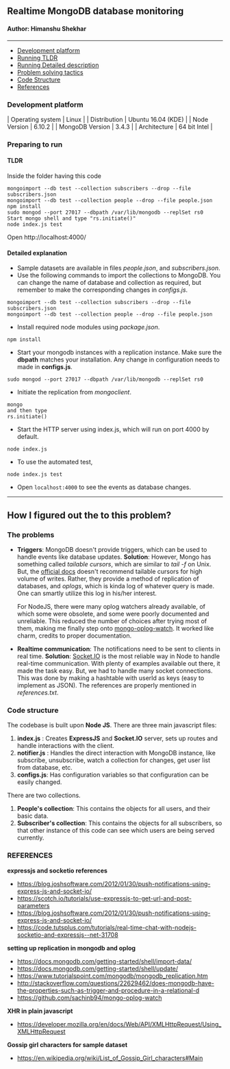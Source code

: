 ## Realtime MongoDB database monitoring
#### Author: Himanshu Shekhar
---

* [Development platform](#development-platform)
* [Running TLDR](#tldr)
* [Running Detailed description](#detailed-description)
* [Problem solving tactics](#the-problems)
* [Code Structure](#code-structure)
* [References](#references)

### Development platform
| Operating system | Linux |
| Distribution | Ubuntu 16.04 (KDE) |
| Node Version | 6.10.2 |
| MongoDB Version | 3.4.3 |
| Architecture | 64 bit Intel |

### Preparing to run
#### TLDR
Inside the folder having this code
```
mongoimport --db test --collection subscribers --drop --file subscribers.json
mongoimport --db test --collection people --drop --file people.json
npm install
sudo mongod --port 27017 --dbpath /var/lib/mongodb --replSet rs0
Start mongo shell and type "rs.initiate()"
node index.js test
```
Open http://localhost:4000/

#### Detailed explanation
* Sample datasets are available in files *people.json*, and *subscribers.json*.
* Use the following commands to import the collections to MongoDB. You can change the name of database and collection as required, but remember to make the corresponding changes in *configs.js*.

```
mongoimport --db test --collection subscribers --drop --file subscribers.json
mongoimport --db test --collection people --drop --file people.json
```
* Install required node modules using *package.json*.
```
npm install
```
* Start your mongodb instances with a replication instance. Make sure the **dbpath** matches your installation.
  Any change in configuration needs to made in **configs.js**.
```
sudo mongod --port 27017 --dbpath /var/lib/mongodb --replSet rs0
```
* Initiate the replication from *mongoclient*.
```
mongo
and then type
rs.initiate()
```
* Start the HTTP server using index.js, which will run on port 4000 by default.
```
node index.js
```
* To use the automated test,
```
node index.js test
```
* Open `localhost:4000` to see the events as database changes.

---

## How I figured out the to this problem?

### The problems
* **Triggers**: MongoDB doesn't provide triggers, which can be used to handle events like database updates.
  **Solution**: However, Mongo has something called *tailable cursors*, which are similar to *tail -f* on Unix.
                But, the [official docs](https://docs.mongodb.com/manual/core/tailable-cursors/) doesn't recommend tailable cursors for high volume of writes. Rather, they provide a method of replication of databases, and *oplogs*, which is kinda log of whatever query is made. One can smartly utilize this log in his/her interest.

    For NodeJS, there were many oplog watchers already available, of which some were obsolete, and some were poorly documented and unreliable. This reduced the number of choices after trying most of them, making me finally step onto [mongo-oplog-watch](https://github.com/sachinb94/mongo-oplog-watch). It worked like charm, credits to proper documentation.


* **Realtime communication**: The notifications need to be sent to clients in real time.
  **Solution**: [Socket.IO](https://socket.io/) is the most reliable way in Node to handle real-time communication. 
                With plenty of examples available out there, it made the task easy.
                But, we had to handle many socket connections. This was done by making a hashtable with userId as keys (easy to implement as JSON).
                The references are properly mentioned in *references.txt*.



### Code structure
The codebase is built upon **Node JS**. There are three main javascript files:
1. **index.js** : Creates **ExpressJS** and **Socket.IO** server, sets up routes and handle interactions with the client.
2. **notifier.js** : Handles the direct interaction with MongoDB instance, like subscribe, unsubscribe, watch a collection for changes, get user list from database, etc.
3. **configs.js**: Has configuration variables so that configuration can be easily changed.

There are two collections.
1. **People's collection**: This contains the objects for all users, and their basic data.
2. **Subscriber's collection**: This contains the objects for all subscribers, so that other instance of this code can see which users are being served currently.


### REFERENCES

**expressjs and socketio references**
* https://blog.joshsoftware.com/2012/01/30/push-notifications-using-express-js-and-socket-io/
* https://scotch.io/tutorials/use-expressjs-to-get-url-and-post-parameters
* https://blog.joshsoftware.com/2012/01/30/push-notifications-using-express-js-and-socket-io/
* https://code.tutsplus.com/tutorials/real-time-chat-with-nodejs-socketio-and-expressjs--net-31708
 
**setting up replication in mongodb and oplog**
* https://docs.mongodb.com/getting-started/shell/import-data/
* https://docs.mongodb.com/getting-started/shell/update/
* https://www.tutorialspoint.com/mongodb/mongodb_replication.htm
* http://stackoverflow.com/questions/22629462/does-mongodb-have-the-properties-such-as-trigger-and-procedure-in-a-relational-d
* https://github.com/sachinb94/mongo-oplog-watch
 
**XHR in plain javascript**
* https://developer.mozilla.org/en/docs/Web/API/XMLHttpRequest/Using_XMLHttpRequest

**Gossip girl characters for sample dataset**
* https://en.wikipedia.org/wiki/List_of_Gossip_Girl_characters#Main